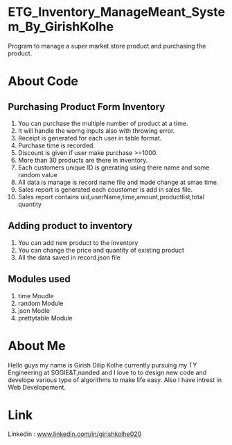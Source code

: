 # ETG_Inventory_ManageMeant_System_By_GirishKolhe
Program to manage a super market store product and purchasing the product.

# About Code
## Purchasing Product Form Inventory
1. You can purchase the multiple number of product at a time.
2. It will handle the worng inputs also with throwing error.
3. Receipt is generated for each user in table format.
4. Purchase time is recorded.
5. Discount is given if user make purchase >=1000.
6. More than 30 products are there in inventory.
7. Each customers unique ID is gnerating using there name and some random value
8. All data is manage is record name file and made change at smae time.
9. Sales report is generated each coustomer is add in sales file.
10. Sales report contains uid,userName,time,amount,productlist,total quantity

## Adding product to inventory
1. You can add new product to the inventory
2. You can change the price and quantity of existing product
3. All the data saved in record.json file

## Modules used
1. time Moudle
2. random Module
3. json Modle
4. prettytable Module

# About Me
Hello guys my name is Girish Dilip Kolhe currently pursuing my TY Engineering at SGGIE&T,nanded and 
I love to to design new code and develope various type of algorithms to make life easy.
Also I have intrest in Web Developement.
# Link
Linkedin : www.linkedin.com/in/girishkolhe020
